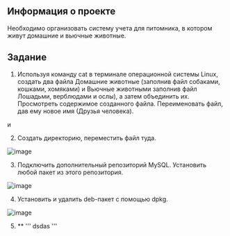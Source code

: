 ## Информация о проекте

Необходимо организовать систему учета для питомника, в котором живут домашние и вьючные животные.

## Задание

1. Используя команду cat в терминале операционной системы Linux, создать два файла Домашние животные (заполнив файл собаками, кошками, хомяками) и Вьючные животными заполнив файл Лошадьми, верблюдами и ослы), а затем объединить их. Просмотреть содержимое созданного файла. Переименовать файл, дав ему новое имя (Друзья человека).
   
и

2. Создать директорию, переместить файл туда.

![image](https://github.com/NikitaM039/IntervalAttestation/assets/123829781/bde10441-064c-44a4-96a1-ac5c23eb56ca)

3. Подключить дополнительный репозиторий MySQL. Установить любой пакет из этого репозитория.

![image](https://github.com/NikitaM039/IntervalAttestation/assets/123829781/3056e0b4-84bc-4d84-ac74-4707af071145)

4. Установить и удалить deb-пакет с помощью dpkg.

![image](https://github.com/NikitaM039/IntervalAttestation/assets/123829781/ec613452-5fa9-4d69-a832-b64126d670fa)

5. **
   '''
   dsdas
   '''
   



